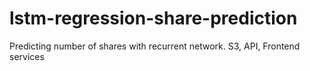 # lstm-regression-share-prediction
Predicting number of shares with recurrent network. S3, API, Frontend services
